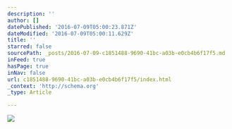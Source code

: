 ```yaml
---
description: ''
author: []
datePublished: '2016-07-09T05:00:23.871Z'
dateModified: '2016-07-09T05:00:11.629Z'
title: ''
starred: false
sourcePath: _posts/2016-07-09-c1851488-9690-41bc-a03b-e0cb4b6f17f5.md
inFeed: true
hasPage: true
inNav: false
url: c1851488-9690-41bc-a03b-e0cb4b6f17f5/index.html
_context: 'http://schema.org'
_type: Article

---
```

![](https://the-grid-user-content.s3-us-west-2.amazonaws.com/09dfe0ea-8629-4685-87e3-34b697d53c0d.jpg)